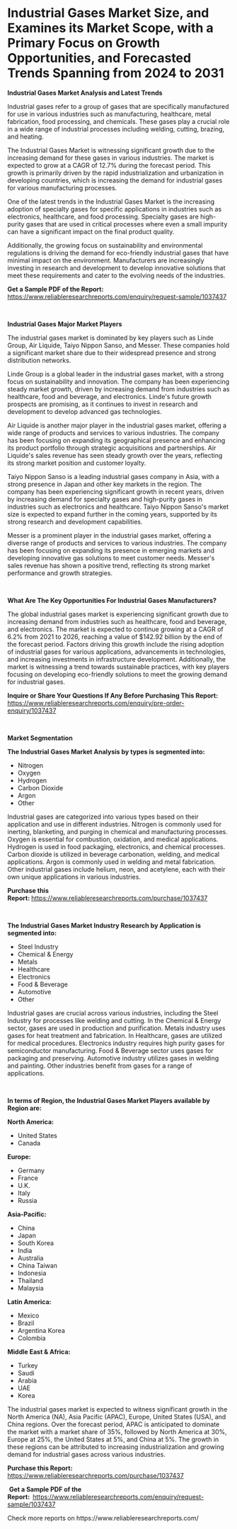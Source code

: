 <p><h1>Industrial Gases Market Size, and Examines its Market Scope, with a Primary Focus on Growth Opportunities, and Forecasted Trends Spanning from 2024 to 2031</h1></p><p><strong>Industrial Gases Market Analysis and Latest Trends</strong></p>
<p><p>Industrial gases refer to a group of gases that are specifically manufactured for use in various industries such as manufacturing, healthcare, metal fabrication, food processing, and chemicals. These gases play a crucial role in a wide range of industrial processes including welding, cutting, brazing, and heating.</p><p>The Industrial Gases Market is witnessing significant growth due to the increasing demand for these gases in various industries. The market is expected to grow at a CAGR of 12.7% during the forecast period. This growth is primarily driven by the rapid industrialization and urbanization in developing countries, which is increasing the demand for industrial gases for various manufacturing processes.</p><p>One of the latest trends in the Industrial Gases Market is the increasing adoption of specialty gases for specific applications in industries such as electronics, healthcare, and food processing. Specialty gases are high-purity gases that are used in critical processes where even a small impurity can have a significant impact on the final product quality.</p><p>Additionally, the growing focus on sustainability and environmental regulations is driving the demand for eco-friendly industrial gases that have minimal impact on the environment. Manufacturers are increasingly investing in research and development to develop innovative solutions that meet these requirements and cater to the evolving needs of the industries.</p></p>
<p><strong>Get a Sample PDF of the Report:&nbsp;</strong> <a href="https://www.reliableresearchreports.com/enquiry/request-sample/1037437">https://www.reliableresearchreports.com/enquiry/request-sample/1037437</a></p>
<p>&nbsp;</p>
<p><strong>Industrial Gases Major Market Players</strong></p>
<p><p>The industrial gases market is dominated by key players such as Linde Group, Air Liquide, Taiyo Nippon Sanso, and Messer. These companies hold a significant market share due to their widespread presence and strong distribution networks.</p><p>Linde Group is a global leader in the industrial gases market, with a strong focus on sustainability and innovation. The company has been experiencing steady market growth, driven by increasing demand from industries such as healthcare, food and beverage, and electronics. Linde's future growth prospects are promising, as it continues to invest in research and development to develop advanced gas technologies.</p><p>Air Liquide is another major player in the industrial gases market, offering a wide range of products and services to various industries. The company has been focusing on expanding its geographical presence and enhancing its product portfolio through strategic acquisitions and partnerships. Air Liquide's sales revenue has seen steady growth over the years, reflecting its strong market position and customer loyalty.</p><p>Taiyo Nippon Sanso is a leading industrial gases company in Asia, with a strong presence in Japan and other key markets in the region. The company has been experiencing significant growth in recent years, driven by increasing demand for specialty gases and high-purity gases in industries such as electronics and healthcare. Taiyo Nippon Sanso's market size is expected to expand further in the coming years, supported by its strong research and development capabilities.</p><p>Messer is a prominent player in the industrial gases market, offering a diverse range of products and services to various industries. The company has been focusing on expanding its presence in emerging markets and developing innovative gas solutions to meet customer needs. Messer's sales revenue has shown a positive trend, reflecting its strong market performance and growth strategies.</p></p>
<p>&nbsp;</p>
<p><strong>What Are The Key Opportunities For Industrial Gases Manufacturers?</strong></p>
<p><p>The global industrial gases market is experiencing significant growth due to increasing demand from industries such as healthcare, food and beverage, and electronics. The market is expected to continue growing at a CAGR of 6.2% from 2021 to 2026, reaching a value of $142.92 billion by the end of the forecast period. Factors driving this growth include the rising adoption of industrial gases for various applications, advancements in technologies, and increasing investments in infrastructure development. Additionally, the market is witnessing a trend towards sustainable practices, with key players focusing on developing eco-friendly solutions to meet the growing demand for industrial gases.</p></p>
<p><strong>Inquire or Share Your Questions If Any Before Purchasing This Report:</strong> <a href="https://www.reliableresearchreports.com/enquiry/pre-order-enquiry/1037437">https://www.reliableresearchreports.com/enquiry/pre-order-enquiry/1037437</a></p>
<p>&nbsp;</p>
<p><strong>Market Segmentation</strong></p>
<p><strong>The Industrial Gases Market Analysis by types is segmented into:</strong></p>
<p><ul><li>Nitrogen</li><li>Oxygen</li><li>Hydrogen</li><li>Carbon Dioxide</li><li>Argon</li><li>Other</li></ul></p>
<p><p>Industrial gases are categorized into various types based on their application and use in different industries. Nitrogen is commonly used for inerting, blanketing, and purging in chemical and manufacturing processes. Oxygen is essential for combustion, oxidation, and medical applications. Hydrogen is used in food packaging, electronics, and chemical processes. Carbon dioxide is utilized in beverage carbonation, welding, and medical applications. Argon is commonly used in welding and metal fabrication. Other industrial gases include helium, neon, and acetylene, each with their own unique applications in various industries.</p></p>
<p><strong>Purchase this Report:&nbsp;</strong><a href="https://www.reliableresearchreports.com/purchase/1037437">https://www.reliableresearchreports.com/purchase/1037437</a></p>
<p>&nbsp;</p>
<p><strong>The Industrial Gases Market Industry Research by Application is segmented into:</strong></p>
<p><ul><li>Steel Industry</li><li>Chemical & Energy</li><li>Metals</li><li>Healthcare</li><li>Electronics</li><li>Food & Beverage</li><li>Automotive</li><li>Other</li></ul></p>
<p><p>Industrial gases are crucial across various industries, including the Steel Industry for processes like welding and cutting. In the Chemical & Energy sector, gases are used in production and purification. Metals industry uses gases for heat treatment and fabrication. In Healthcare, gases are utilized for medical procedures. Electronics industry requires high purity gases for semiconductor manufacturing. Food & Beverage sector uses gases for packaging and preserving. Automotive industry utilizes gases in welding and painting. Other industries benefit from gases for a range of applications.</p></p>
<p>&nbsp;</p>
<p><strong>In terms of Region, the Industrial Gases Market Players available by Region are:</strong></p>
<p>
    <p> <strong> North America: </strong>
        <ul>
            <li>United States</li>
            <li>Canada</li>
        </ul>
        </p> 
    <p> <strong> Europe: </strong>
        <ul>
            <li>Germany</li>
            <li>France</li>
            <li>U.K.</li>
            <li>Italy</li>
            <li>Russia</li>
        </ul>
        </p> 
    <p> <strong> Asia-Pacific: </strong>
        <ul>
            <li>China</li>
            <li>Japan</li>
            <li>South Korea</li>
            <li>India</li>
            <li>Australia</li>
            <li>China Taiwan</li>
            <li>Indonesia</li>
            <li>Thailand</li>
            <li>Malaysia</li>
        </ul>
        </p> 
    <p> <strong> Latin America: </strong>
        <ul>
            <li>Mexico</li>
            <li>Brazil</li>
            <li>Argentina Korea</li>
            <li>Colombia</li>
        </ul>
        </p> 
    <p> <strong> Middle East & Africa: </strong>
        <ul>
            <li>Turkey</li>
            <li>Saudi</li>
            <li>Arabia</li>
            <li>UAE</li>
            <li>Korea</li>
        </ul>
    </p>
    </p>
<p><p>The industrial gases market is expected to witness significant growth in the North America (NA), Asia Pacific (APAC), Europe, United States (USA), and China regions. Over the forecast period, APAC is anticipated to dominate the market with a market share of 35%, followed by North America at 30%, Europe at 25%, the United States at 5%, and China at 5%. The growth in these regions can be attributed to increasing industrialization and growing demand for industrial gases across various industries.</p></p>
<p><strong>Purchase this Report: </strong><a href="https://www.reliableresearchreports.com/purchase/1037437">https://www.reliableresearchreports.com/purchase/1037437</a></p>
<p>&nbsp;<strong>Get a Sample PDF of the Report:&nbsp;&nbsp;</strong><a href="https://www.reliableresearchreports.com/enquiry/request-sample/1037437">https://www.reliableresearchreports.com/enquiry/request-sample/1037437</a></p>
<p><strong></strong></p>
<p>Check more reports on https://www.reliableresearchreports.com/</p>